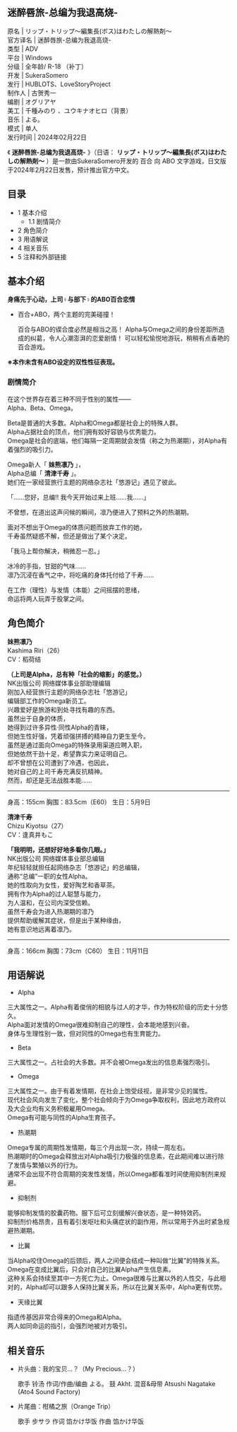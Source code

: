 迷醉唇旅-总编为我退高烧-  
---  
原名  |  リップ・トリップ～編集長(ボス)はわたしの解熱剤～   
官方译名  |  迷醉唇旅-总编为我退高烧-   
类型  |  ADV   
平台  |  Windows   
分级  |  全年龄/  R-18  （补丁）   
开发  |  SukeraSomero   
发行  |  HUBLOTS、LoveStoryProject   
制作人  |  古贺秀一   
编剧  |  オグリアヤ   
美工  |  千種みのり  、ユウキナオヒロ（背景）   
音乐  |  よる。   
模式  |  单人   
发行时间  |  2024年02月22日   
  
《 **迷醉唇旅-总编为我退高烧-** 》（日语：  **リップ・トリップ～編集長(ボス)はわたしの解熱剤～** ）是一款由SukeraSomero开发的
百合  向  ABO  文字游戏，日文版于2024年2月22日发售，预计推出官方中文。

##  目录

  * 1  基本介绍 
    * 1.1  剧情简介 
  * 2  角色简介 
  * 3  用语解说 
  * 4  相关音乐 
  * 5  注释和外部链接 

##  基本介绍

**身痛先于心动，上司♀与部下♀的ABO百合恋情**

  * 百合+ABO，两个主题的完美碰撞！ 

     百合与ABO的锲合度必然是相当之高！ 
     Alpha与Omega之间的身份差距所造成的纠葛，令人心潮澎湃的恋爱剧情！ 
     可以轻松愉悦地游玩，稍稍有点香艳的百合游戏。 

**※本作未含有ABO设定的双性性征表现。**

###  剧情简介

  

在这个世界存在着三种不同于性别的属性——  
Alpha、Beta、Omega。  
  
Beta是普通的大多数。Alpha和Omega都是社会上的特殊人群。  
Alpha占据社会的顶点，他们拥有姣好容貌与优秀能力。  
Omega是社会的底端，他们每隔一定周期就会发情（称之为热潮期），对Alpha有着强烈的吸引力。  
  
Omega新人「 **妹熊凛乃** 」，  
Alpha总编「 **清津千寿** 」。  
她们在一家经营旅行主题的网络杂志社「悠游记」遇见了彼此。  
  
「……您好，总编!! 我今天开始过来上班……我……」  
  
不曾想，在道出这声问候的瞬间，凛乃便进入了预料之外的热潮期。  
  
面对不想出于Omega的体质问题而放弃工作的她，  
千寿虽然疑惑不解，但还是做出了某个决定。  
  
「我马上帮你解决，稍微忍一忍。」  
  
冰冷的手指，甘甜的气味……  
凛乃沉浸在香气之中，将吃痛的身体托付给了千寿……  
  
在工作（理性）与发情（本能）之间摇摆的思绪，  
命运将两人玩弄于股掌之间。  

##  角色简介

**妹熊凛乃**  
Kashima Riri（26）  
CV：稻荷结

**（上司是Alpha，总有种「社会的缩影」的感觉。）**  
NK出版公司 网络媒体事业部助理编辑  
刚加入经营旅行主题的网络杂志社「悠游记」  
编辑部工作的Omega新员工。  
兴趣爱好是旅游和到处寻找有趣的东西。  
虽然出于自身的体质，  
她得到过许多异性·同性Alpha的青睐，  
但她生性好强，凭着顽强拼搏的精神自力更生至今。  
虽然是通过面向Omega的特殊录用渠道应聘入职，  
但她依然干劲十足，希望靠实力来证明自己。  
却不曾想在公司遭到了冷遇，也因此，  
她对自己的上司千寿充满反抗精神。  
然而，却还是无法战胜本能……

* * *

身高：155cm 胸围：83.5cm（E60） 生日：5月9日

**清津千寿**  
Chizu Kiyotsu（27）  
CV：逢真井もこ

**「我明明，还想好好地多看你几眼。」**  
NK出版公司 网络媒体事业部总编辑  
年纪轻轻就担任起网络杂志「悠游记」的总编辑，  
通称“总编”一职的女性Alpha。  
她的性取向为女性，爱好陶艺和香草茶。  
拥有作为Alpha的过人聪慧与能力，  
为人温和，在公司内深受信赖。  
虽然千寿会为进入热潮期的凛乃  
提供帮助缓解其症状，但是出于某种缘由，  
她有意识地远离着凛乃。

* * *

身高：166cm 胸围：73cm（C60） 生日：11月11日

##  用语解说

  * Alpha   

三大属性之一。Alpha有着俊俏的相貌与过人的才华，作为特权阶级的历史十分悠久。  
Alpha面对发情的Omega很难抑制自己的理性，会本能地感到兴奋。  
身体与生理性别一致，但对同性的Omega也有生育能力。  

  * Beta   

三大属性之一。占社会的大多数。并不会被Omega发出的信息素强烈吸引。  

  * Omega   

三大属性之一。由于有着发情期，在社会上饱受歧视，是非常少见的属性。  
现代社会风向发生了变化，整个社会倾向于为Omega争取权利，因此地方政府以及大企业均有义务积极雇用Omega。  
Omega有可能与同性的Alpha生育孩子。  

  * 热潮期   

Omega专属的周期性发情期，每三个月出现一次，持续一周左右。  
热潮期时的Omega会释放出对Alpha吸引力极强的信息素，在此期间难以进行除了发情与繁殖以外的行为。  
通常不会出现不符合周期的突发性发情，所以Omega都看准时间使用抑制剂来规避。  

  * 抑制剂   

能够抑制发情的胶囊药物。服下后可立刻缓解兴奋状态，是一种特效药。  
抑制剂价格昂贵，且有着引发呕吐和头痛症状的副作用，所以常用于外出时紧急规避热潮期。  

  * 比翼   

当Alpha咬住Omega的后颈后，两人之间便会结成一种叫做“比翼”的特殊关系。  
Omega在变成比翼后，只会对自己的比翼Alpha产生信息素。  
这种关系会持续至其中一方死亡为止。Omega很难与比翼以外的人性交，与此相对的，Alpha却可以跟多人保持比翼关系，所以在比翼关系中，Alpha更有优势。  

  * 天缘比翼   

指遗传基因非常合得来的Omega和Alpha。  
两人如同命运的指引，会强烈地被对方吸引。

##  相关音乐

  * 片头曲：我的宝贝…？（My Precious…？） 

     歌手 铃汤 
     作词/作曲/编曲 よる。 
     鼓 Akht. 
     混音&母带 Atsushi Nagatake (Ato4 Sound Factory) 

  * 片尾曲：柑橘之旅（Orange Trip） 

     歌手 步サラ 
     作词 馅かけ华饭 
     作曲 馅かけ华饭 

  